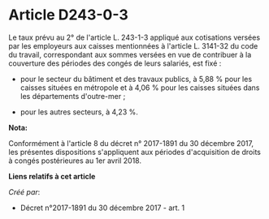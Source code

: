# Article D243-0-3

Le taux prévu au 2° de l'article L. 243-1-3 appliqué aux cotisations versées par les employeurs aux caisses mentionnées à
l'article L. 3141-32 du code du travail, correspondant aux sommes versées en vue de contribuer à la couverture des périodes
des congés de leurs salariés, est fixé :

- pour le secteur du bâtiment et des travaux publics, à 5,88 % pour les caisses situées en métropole et à 4,06 % pour les
caisses situées dans les départements d'outre-mer ;

- pour les autres secteurs, à 4,23 %.

**Nota:**

Conformément à l'article 8 du décret n° 2017-1891 du 30 décembre 2017, les présentes dispositions s'appliquent aux périodes
d'acquisition de droits à congés postérieures au 1er avril 2018.

**Liens relatifs à cet article**

_Créé par_:

  - Décret n°2017-1891 du 30 décembre 2017 - art. 1
